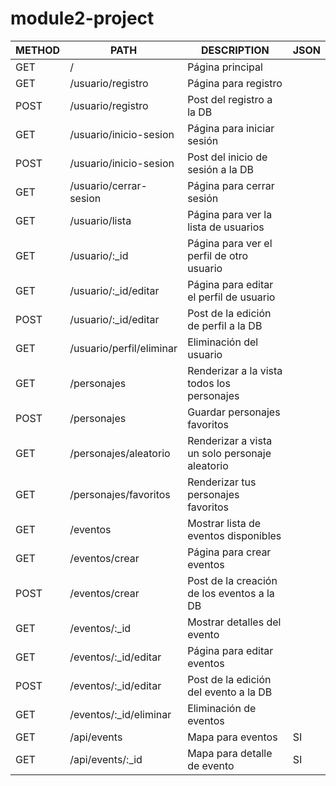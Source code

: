# module2-project

| METHOD | PATH                   | DESCRIPTION                                    | JSON |
|--------|------------------------|------------------------------------------------|------|
| GET    |/                       | Página principal                               |      | -
| GET    |/usuario/registro       | Página para registro                           |      | -
| POST   |/usuario/registro       | Post del registro a la DB                      |      | -
| GET    |/usuario/inicio-sesion  | Página para iniciar sesión                     |      | -
| POST   |/usuario/inicio-sesion  | Post del inicio de sesión a la DB              |      | -
| GET    |/usuario/cerrar-sesion  | Página para cerrar sesión                      |      | -
| GET    |/usuario/lista          | Página para ver la lista de usuarios           |      | -
| GET    |/usuario/:_id           | Página para ver el perfil de otro usuario      |      | º
| GET    |/usuario/:_id/editar    | Página para editar el perfil de usuario        |      | º
| POST   |/usuario/:_id/editar    | Post de la edición de perfil a la DB           |      | º
| GET    |/usuario/perfil/eliminar| Eliminación del usuario                        |      | º
| GET    |/personajes             | Renderizar a la vista todos los personajes     |      |
| POST   |/personajes             | Guardar personajes favoritos                   |      |
| GET    |/personajes/aleatorio   | Renderizar a vista un solo personaje aleatorio |      |
| GET    |/personajes/favoritos   | Renderizar tus personajes favoritos            |      |
| GET    |/eventos                | Mostrar lista de eventos disponibles           |      |
| GET    |/eventos/crear          | Página para crear eventos                      |      |
| POST   |/eventos/crear          | Post de la creación de los eventos a la DB     |      |
| GET    |/eventos/:_id           | Mostrar detalles del evento                    |      |
| GET    |/eventos/:_id/editar    | Página para editar eventos                     |      |
| POST   |/eventos/:_id/editar    | Post de la edición del evento a la DB          |      |
| GET    |/eventos/:_id/eliminar  | Eliminación de eventos                         |      |
| GET    |/api/events             | Mapa para eventos                              |  SI  |
| GET    |/api/events/:_id        | Mapa para detalle de evento                    |  SI  |

